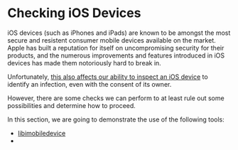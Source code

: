 # Checking iOS Devices

iOS devices (such as iPhones and iPads) are known to be amongst the most secure and resistent consumer mobile devices available on the market. Apple has built a reputation for itself on uncompromising security for their products, and the numerous improvements and features introduced in iOS devices has made them notoriously hard to break in.

Unfortunately, [this also affects our ability to inspect an iOS device](https://nex.sx/blog/2019/05/15/more-on-mobile-security-and-device-integrity.html) to identify an infection, even with the consent of its owner.

However, there are some checks we can perform to at least rule out some possibilities and determine how to proceed.

In this section, we are going to demonstrate the use of the following tools:

- [libimobiledevice](https://github.com/libimobiledevice/)
-
